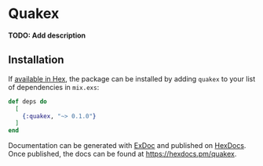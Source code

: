 # Quakex

**TODO: Add description**

## Installation

If [available in Hex](https://hex.pm/docs/publish), the package can be installed
by adding `quakex` to your list of dependencies in `mix.exs`:

```elixir
def deps do
  [
    {:quakex, "~> 0.1.0"}
  ]
end
```

Documentation can be generated with [ExDoc](https://github.com/elixir-lang/ex_doc)
and published on [HexDocs](https://hexdocs.pm). Once published, the docs can
be found at <https://hexdocs.pm/quakex>.

